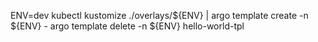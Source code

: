 ENV=dev
kubectl kustomize ./overlays/${ENV} | argo template create -n ${ENV} -
argo template delete -n ${ENV} hello-world-tpl